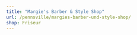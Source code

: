 ```yaml
---
title: "Margie's Barber & Style Shop"
url: /pennsville/margies-barber-und-style-shop/
shop: Friseur
---
```

